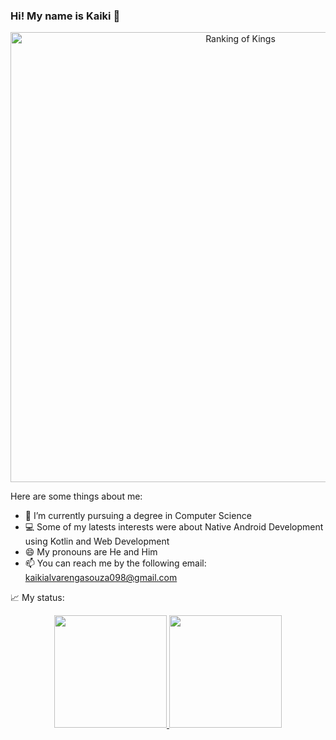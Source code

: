 ### Hi! My name is Kaiki 👋

<div align="center">
 <img  width="720px" title="Ranking of Kings" src="https://github.com/Kaiki098/Kaiki098/assets/127666620/09c29762-558b-4f3a-933f-5cb77e739d80"/>
</div>

Here are some things about me:

 - 🔬 I’m currently pursuing a degree in Computer Science
- 💻 Some of my latests interests were about Native Android Development using Kotlin and Web Development
- 😄 My pronouns are He and Him
- 📫 You can reach me by the following email: kaikialvarengasouza098@gmail.com
 <!--- 👯 I’m looking to collaborate on ...
 🤔 I’m looking for help with ... 
💬 Ask me about ...-->
<!--- ⚡ Fun fact: ...-->


:chart_with_upwards_trend: My status:
<div align="center">
<a href="https://github.com/Kaiki098">
<img loading="lazy" height="180em" src="https://github-readme-stats.vercel.app/api/top-langs/?username=Kaiki098&show_icons=true&theme=dracula&include_all_commits=true&count_private=true" />
<img loading="lazy" height="180em" src="https://github-readme-stats.vercel.app/api?username=Kaiki098&show_icons=true&theme=dracula&include_all_commits=true&count_private=true"/>
</div>
 

